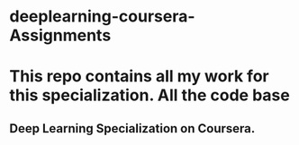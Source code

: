 # deeplearning-coursera-Assignments
# This repo contains all my work for this specialization. All the code base <br> 
## Deep Learning Specialization on Coursera.
